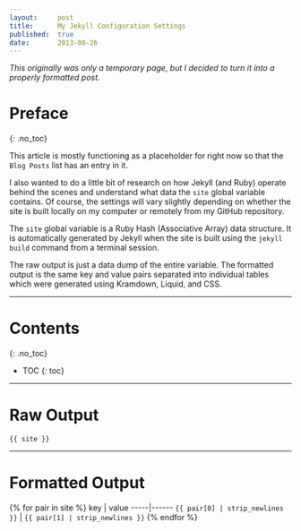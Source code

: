 ```yaml
---
layout:     post
title:      My Jekyll Configuration Settings
published:  true
date:       2013-08-26
---
```


*This originally was only a temporary page, but I decided to turn it into a properly formatted post.*

# Preface
{: .no_toc}

This article is mostly functioning as a placeholder for right now so that the `Blog Posts` list has an entry in it.

I also wanted to do a little bit of research on how Jekyll (and Ruby) operate behind the scenes and understand what data the `site` global variable contains. Of course, the settings will vary slightly depending on whether the site is built locally on my computer or remotely from my GitHub repository.

The `site` global variable is a Ruby Hash (Associative Array) data structure. It is automatically generated by Jekyll when the site is built using the `jekyll build` command from a terminal session.

The raw output is just a data dump of the entire variable. The formatted output is the same key and value pairs separated into individual tables which were generated using Kramdown, Liquid, and CSS.

---

# Contents
{: .no_toc}

* TOC
{: toc}

---

# Raw Output

`{{ site }}`

---

# Formatted Output

{% for pair in site %}
 key | value
-----|------
`{{ pair[0] | strip_newlines }}` | `{{ pair[1] | strip_newlines }}`
{% endfor %}
